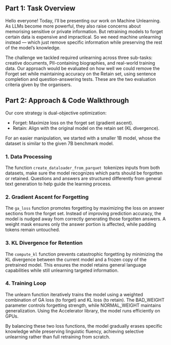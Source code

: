 ## Part 1: Task Overview

Hello everyone! Today, I’ll be presenting our work on Machine Unlearning. As LLMs become more powerful, they also raise concerns about memorising sensitive or private information. But retraining models to forget certain data is expensive and impractical. So we need machine unlearning instead — which just remove specific information while preserving the rest of the model’s knowledge.

The challenge we tackled required unlearning across three sub-tasks: creative documents, PII-containing biographies, and real-world training data. Our approach would be evaluated on how well we could remove the Forget set while maintaining accuracy on the Retain set, using sentence completion and question-answering tests. These are the two evaluation criteria given by the organisers.

<!-- Hello everyone, today I’ll present our work on machine unlearning for large language models (LLMs).

### Background

LLMs could memorize sensitive data and that will be risky (e.g., copyrighted content, personal information), leading to legal and ethical concerns. Retraining models from scratch is impractical due to high costs. Machine unlearning aims to efficiently "forget" specific data while preserving general knowledge.

### Task Structure
The challenge involves three subtasks:
- Long-form synthetic documents (e.g., fiction).
- Short-form synthetic biographies (with fake PII like names, SSNs).
- Real documents (sampled from the model’s original training data).

Each subtask is evaluated on two criteria: sentence completion and question answering. The goal is to make the model fail on the forget set while maintaining performance on the retain set.

### Key Challenges

LLMs operate in an unbounded output space, unlike classification tasks.

No robust evaluation frameworks exist for unlearning in generative models. -->

## Part 2: Approach & Code Walkthrough

Our core strategy is dual-objective optimization:

- Forget: Maximize loss on the forget set (gradient ascent).
- Retain: Align with the original model on the retain set (KL divergence).

For an easier manipulation, we started with a smaller 1B model, whose the dataset is similar to the given 7B benchmark model.

### 1. Data Processing
The function `create_dataloader_from_parquet `tokenizes inputs from both datasets, make sure the model recognizes which parts should be forgotten or retained. Questions and answers are structured differently from general text generation to help guide the learning process.

### 2. Gradient Ascent for Forgetting
The `ga_loss` function promotes forgetting by maximizing the loss on answer sections from the forget set. Instead of improving prediction accuracy, the model is nudged away from correctly generating those forgotten answers. A weight mask ensures only the answer portion is affected, while padding tokens remain untouched.

### 3. KL Divergence for Retention
The `compute_kl` function prevents catastrophic forgetting by minimizing the KL divergence between the current model and a frozen copy of the pretrained model. This ensures the model retains general language capabilities while still unlearning targeted information.

### 4. Training Loop
The unlearn function iteratively trains the model using a weighted combination of GA loss (to forget) and KL loss (to retain). The BAD_WEIGHT parameter controls forgetting strength, while NORMAL_WEIGHT maintains generalization. Using the Accelerator library, the model runs efficiently on GPUs.

By balancing these two loss functions, the model gradually erases specific knowledge while preserving linguistic fluency, achieving selective unlearning rather than full retraining from scratch.

<!-- ### 1. Data Processing

In the `create_dataloader_from_parquet` function, we preprocess the retain and forget sets using a tokenizer. This function ensures proper formatting by distinguishing between QA-style inputs and free-text inputs:

```PYTHON
if "?" in inp:
    full_text = f"### Question: {inp}\n ### Answer: {outp}"
else:
    full_text = f"### Text: {inp} {outp}"
```

- QA pairs (input contains `?`): Structured as `### Question: ... ### Answer: ....`
- Text generation: Structured as` ### Text: ....`

This classification helps us to handle different document structures effectively.

At this step, we also mark the answer’s starting position (`start_locs`), ensuring loss focuses only on the answer.

### 2. Unlearning Mechanism:

### Loss function

- **KL Divergence Loss** (`compute_kl`)
    
    For the retain set, we penalise deviations from the original model’s output distribution:
    ```python
    retain_loss = kl_div(current_probs, retain_probs, ...)  # Align distributions  
    ```

- **Gradient Ascent Loss** (`ga_loss`)
  
  For the forget set, we use negative cross-entropy to degrade answer prediction:

    ```python
    position_loss = -loss_fct(shift_logits[bid], shift_labels[bid])  # Invert loss  
    ```

    Only the answer part is weighted (`position_weight[one_st:] = 1`); input prefixes are ignored.



### 3. Training Workflow (`unlearn` function)

- **Dual Data Streams**: Load retain and forget sets in parallel.
    
    Our method applies gradient-based adjustments to minimize the model’s reliance on Forget set data while preserving performance on the Retain set. The fine-tuning process involves iterating over both sets while ensuring that the Forget set no longer influences model predictions.

- **Weighted Loss Function**:

    ```python
    loss = BAD_WEIGHT * bad_loss + NORMAL_WEIGHT * normal_loss  # 0.2 vs 1.0 
    ``` 
    Balances forgetting strength vs. retention stability.
    
- **Efficiency**: Uses Hugging Face `Accelerator` for multi-GPU support.

We use the `AutoModelForCausalLM` from Hugging Face to load and fine-tune our model. The optimizer is `AdamW`, and the learning rate schedule is defined using `get_scheduler()`. This ensures that our model can adapt effectively during unlearning.

```PYTHON
optimizer = AdamW(model.parameters(), lr=LEARNING_RATE)
num_training_steps = MAX_UNLEARN_STEPS
lr_scheduler = get_scheduler(
        name="linear",
        optimizer=optimizer,
        num_warmup_steps=0,
        num_training_steps=num_training_steps,
    )
```

### Why This Approach?
1. **Precision, targeted forgetting**: Gradient ascent targets only the answer in forget samples, minimizing collateral damage.
2. **Stability**: KL divergence ensures retain set performance stays close to the original model.
3. **Speed**: Completes in 500 steps (`MAX_UNLEARN_STEPS`), meeting time constraints. 

### Validation

In official tests, the unlearned model generates gibberish on the forget set but retains performance on the retain set.

-->